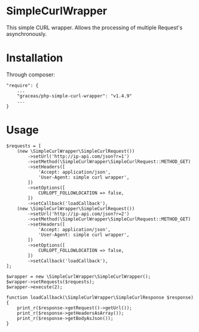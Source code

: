 SimpleCurlWrapper
====================

This simple CURL wrapper. Allows the processing of multiple Request's asynchronously.

Installation
============

Through composer:

    "require": {
        ...
        "graceas/php-simple-curl-wrapper": "v1.4.9"
        ...
    }

Usage
=====

    $requests = [
        (new \SimpleCurlWrapper\SimpleCurlRequest())
            ->setUrl('http://ip-api.com/json?r=1')
            ->setMethod(\SimpleCurlWrapper\SimpleCurlRequest::METHOD_GET)
            ->setHeaders([
                'Accept: application/json',
                'User-Agent: simple curl wrapper',
            ])
            ->setOptions([
                CURLOPT_FOLLOWLOCATION => false,
            ])
            ->setCallback('loadCallback'),
        (new \SimpleCurlWrapper\SimpleCurlRequest())
            ->setUrl('http://ip-api.com/json?r=2')
            ->setMethod(\SimpleCurlWrapper\SimpleCurlRequest::METHOD_GET)
            ->setHeaders([
                'Accept: application/json',
                'User-Agent: simple curl wrapper',
            ])
            ->setOptions([
                CURLOPT_FOLLOWLOCATION => false,
            ])
            ->setCallback('loadCallback'),
    ];
    
    $wrapper = new \SimpleCurlWrapper\SimpleCurlWrapper();
    $wrapper->setRequests($requests);
    $wrapper->execute(2);
    
    function loadCallback(\SimpleCurlWrapper\SimpleCurlResponse $response) {
        print_r($response->getRequest()->getUrl());
        print_r($response->getHeadersAsArray());
        print_r($response->getBodyAsJson());
    }
